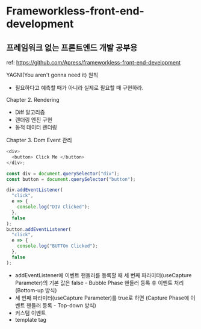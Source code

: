 # Frameworkless-front-end-development

## 프레임워크 없는 프론트엔드 개발 공부용

ref: https://github.com/Apress/frameworkless-front-end-development

YAGNI(You aren't gonna need it) 원칙

- 필요하다고 예측할 때가 아니라 실제로 필요할 때 구현하라.

Chapter 2. Rendering

- Diff 알고리즘
- 렌더링 엔진 구현
- 동적 데이터 렌더링

Chapter 3. Dom Event 관리

```javascript
<div>
  <button> Click Me </button>
</div>;

const div = document.querySelector("div");
const button = document.querySelector("button");

div.addEventListener(
  "click",
  e => {
    console.log("DIV Clicked");
  },
  false
);
button.addEventListener(
  "click",
  e => {
    console.log("BUTTOn Clicked");
  },
  false
);
```

- addEventListener에 이벤트 핸들러를 등록할 때 세 번째 파라미터(useCapture Parameter)의 기본 값은 false - Bubble Phase 핸들러 등록 후 이벤트 처리 (Bottom-up 방식)
- 세 번째 파라미터(useCapture Parameter)를 true로 하면 (Capture Phase에 이벤트 핸들러 등록 - Top-down 방식)
- 커스텀 이벤트
- template tag
